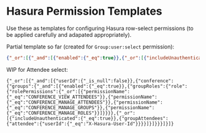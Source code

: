 # Hasura Permission Templates

Use these as templates for configuring Hasura row-select permissions (to be applied carefully and adapated appropriately).

Partial template so far (created for `Group:user:select` permission):

```json
{"_or":[{"_and":[{"enabled":{"_eq":true}},{"_or":[{"includeUnauthenticated":{"_eq":true}},{"groupAttendees":{"attendee":{"userId":{"_eq":"X-Hasura-User-Id"}}}}]}]},{"conference":{"_or":[{"createdBy":{"_eq":"X-Hasura-User-Id"}},{"groups":{"_and":[{"enabled":{"_eq":true}},{"groupRoles":{"role":{"rolePermissions":{"_or":[{"permissionName":{"_eq":"CONFERENCE_MANAGE_ROLES"}},{"permissionName":{"_eq":"CONFERENCE_MANAGE_GROUPS"}}]}}}},{"groupAttendees":{"attendee":{"userId":{"_eq":"X-Hasura-User-Id"}}}}]}}]}}]}
```



WIP for Attendee select:
```
{"_or":[{"_and":[{"userId":{"_is_null":false}},{"conference":{"groups":{"_and":[{"enabled":{"_eq":true}},{"groupRoles":{"role":{"rolePermissions":{"_or":[{"permissionName":{"_eq":"CONFERENCE_VIEW_ATTENDEES"}},{"permissionName":{"_eq":"CONFERENCE_MANAGE_ATTENDEES"}},{"permissionName":{"_eq":"CONFERENCE_MANAGE_GROUPS"}},{"permissionName":{"_eq":"CONFERENCE_MANAGE_ROLES"}}]}}}},{"_or":[{"includeUnauthenticated":{"_eq":true}},{"groupAttendees":{"attendee":{"userId":{"_eq":"X-Hasura-User-Id"}}}}]}]}}}]}]}
```
